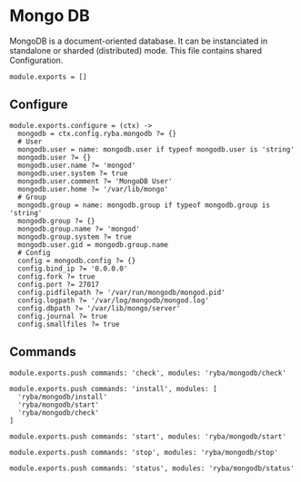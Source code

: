 
# Mongo DB

MongoDB is a document-oriented database. It can be instanciated in standalone or
sharded (distributed) mode.
This file contains shared Configuration.

    module.exports = []

## Configure

    module.exports.configure = (ctx) ->
      mongodb = ctx.config.ryba.mongodb ?= {}
      # User
      mongodb.user = name: mongodb.user if typeof mongodb.user is 'string'
      mongodb.user ?= {}
      mongodb.user.name ?= 'mongod'
      mongodb.user.system ?= true
      mongodb.user.comment ?= 'MongoDB User'
      mongodb.user.home ?= '/var/lib/mongo'
      # Group
      mongodb.group = name: mongodb.group if typeof mongodb.group is 'string'
      mongodb.group ?= {}
      mongodb.group.name ?= 'mongod'
      mongodb.group.system ?= true
      mongodb.user.gid = mongodb.group.name
      # Config
      config = mongodb.config ?= {}
      config.bind_ip ?= '0.0.0.0'
      config.fork ?= true
      config.port ?= 27017
      config.pidfilepath ?= '/var/run/mongodb/mongod.pid'
      config.logpath ?= '/var/log/mongodb/mongod.log'
      config.dbpath ?= '/var/lib/mongo/server'
      config.journal ?= true
      config.smallfiles ?= true

## Commands

    module.exports.push commands: 'check', modules: 'ryba/mongodb/check'

    module.exports.push commands: 'install', modules: [
      'ryba/mongodb/install'
      'ryba/mongodb/start'
      'ryba/mongodb/check'
    ]

    module.exports.push commands: 'start', modules: 'ryba/mongodb/start'

    module.exports.push commands: 'stop', modules: 'ryba/mongodb/stop'

    module.exports.push commands: 'status', modules: 'ryba/mongodb/status'

